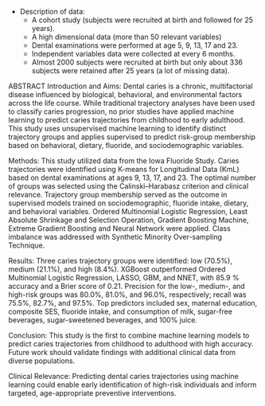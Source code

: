 * Description of data:  
  - A cohort study (subjects were recruited at birth and followed for 25 years).
  - A high dimensional data (more than 50 relevant variables)
  - Dental examinations were performed at age 5, 9, 13, 17 and 23. 
  - Independent variables data were collected at every 6 months. 
  - Almost 2000 subjects were recruited at birth but only about 336 subjects were retained after 25 years (a lot of missing data).
  
ABSTRACT 
Introduction and Aims: Dental caries is a chronic, multifactorial disease influenced by biological, behavioral, and environmental factors across the life course. While traditional trajectory analyses have been used to classify caries progression, no prior studies have applied machine learning to predict caries trajectories from childhood to early adulthood. This study uses unsupervised machine learning to identify distinct trajectory groups and applies supervised to predict risk-group membership based on behavioral, dietary, fluoride, and sociodemographic variables.

Methods: This study utilized data from the Iowa Fluoride Study. Caries trajectories were identified using K-means for Longitudinal Data (KmL) based on dental examinations at ages 9, 13, 17, and 23. The optimal number of groups was selected using the Calinski–Harabasz criterion and clinical relevance. Trajectory group membership served as the outcome in supervised models trained on sociodemographic, fluoride intake, dietary, and behavioral variables. Ordered Multinomial Logistic Regression, Least Absolute Shrinkage and Selection Operation, Gradient Boosting Machine, Extreme Gradient Boosting and Neural Network were applied. Class imbalance was addressed with Synthetic Minority Over-sampling Technique.

Results: Three caries trajectory groups were identified: low (70.5%), medium (21.1%), and high (8.4%). XGBoost outperformed Ordered Multinomial Logistic Regression, LASSO, GBM, and NNET, with 85.9 % accuracy and a Brier score of 0.21. Precision for the low-, medium-, and high-risk groups was 80.0%, 81.0%, and 96.0%, respectively; recall was 75.5%, 82.7%, and 97.5%. Top predictors included sex, maternal education, composite SES, fluoride intake, and consumption of milk, sugar-free beverages, sugar-sweetened beverages, and 100% juice.

Conclusion: This study is the first to combine machine learning models to predict caries trajectories from childhood to adulthood with high accuracy. Future work should validate findings with additional clinical data from diverse populations.

Clinical Relevance: Predicting dental caries trajectories using machine learning could enable early identification of high-risk individuals and inform targeted, age-appropriate preventive interventions.

